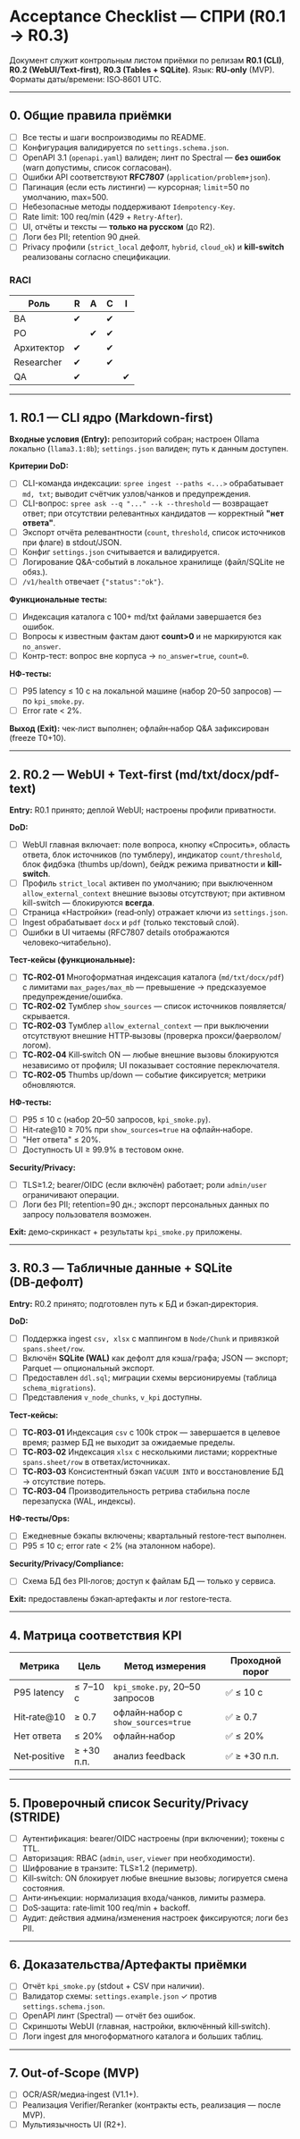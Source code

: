 # Acceptance Checklist — СПРИ (R0.1 → R0.3)

Документ служит контрольным листом приёмки по релизам **R0.1 (CLI)**, **R0.2 (WebUI/Text-first)**, **R0.3 (Tables + SQLite)**. Язык: **RU-only** (MVP). Форматы даты/времени: ISO‑8601 UTC.

---

## 0. Общие правила приёмки

* [ ] Все тесты и шаги воспроизводимы по README.
* [ ] Конфигурация валидируется по `settings.schema.json`.
* [ ] OpenAPI 3.1 (`openapi.yaml`) валиден; линт по Spectral — **без ошибок** (warn допустимы, список согласован).
* [ ] Ошибки API соответствуют **RFC7807** (`application/problem+json`).
* [ ] Пагинация (если есть листинги) — курсорная; `limit`=50 по умолчанию, max=500.
* [ ] Небезопасные методы поддерживают `Idempotency-Key`.
* [ ] Rate limit: 100 req/min (429 + `Retry-After`).
* [ ] UI, отчёты и тексты — **только на русском** (до R2).
* [ ] Логи без PII; retention 90 дней.
* [ ] Privacy профили (`strict_local` дефолт, `hybrid`, `cloud_ok`) и **kill-switch** реализованы согласно спецификации.

### RACI

| Роль       | R | A | C | I |
| ---------- | - | - | - | - |
| BA         | ✔ |   | ✔ |   |
| PO         |   | ✔ | ✔ |   |
| Архитектор | ✔ |   | ✔ |   |
| Researcher | ✔ |   | ✔ |   |
| QA         | ✔ |   |   | ✔ |

---

## 1. R0.1 — CLI ядро (Markdown-first)

**Входные условия (Entry):** репозиторий собран; настроен Ollama локально (`llama3.1:8b`); `settings.json` валиден; путь к данным доступен.

**Критерии DoD:**

* [ ] CLI-команда индексации: `spree ingest --paths <...>` обрабатывает `md, txt`; выводит счётчик узлов/чанков и предупреждения.
* [ ] CLI-вопрос: `spree ask --q "..." --k --threshold` — возвращает ответ; при отсутствии релевантных кандидатов — корректный **"нет ответа"**.
* [ ] Экспорт отчёта релевантности (`count`, `threshold`, список источников при флаге) в stdout/JSON.
* [ ] Конфиг `settings.json` считывается и валидируется.
* [ ] Логирование Q&A-событий в локальное хранилище (файл/SQLite не обяз.).
* [ ] `/v1/health` отвечает `{"status":"ok"}`.

**Функциональные тесты:**

* [ ] Индексация каталога с 100+ md/txt файлами завершается без ошибок.
* [ ] Вопросы к известным фактам дают **count>0** и не маркируются как `no_answer`.
* [ ] Контр-тест: вопрос вне корпуса → `no_answer=true`, `count=0`.

**НФ-тесты:**

* [ ] P95 latency ≤ 10 c на локальной машине (набор 20–50 запросов) — по `kpi_smoke.py`.
* [ ] Error rate < 2%.

**Выход (Exit):** чек‑лист выполнен; офлайн‑набор Q&A зафиксирован (freeze T0+10).

---

## 2. R0.2 — WebUI + Text-first (md/txt/docx/pdf-text)

**Entry:** R0.1 принято; деплой WebUI; настроены профили приватности.

**DoD:**

* [ ] WebUI главная включает: поле вопроса, кнопку «Спросить», область ответа, блок источников (по тумблеру), индикатор `count/threshold`, блок фидбэка (thumbs up/down), бейдж режима приватности и **kill-switch**.
* [ ] Профиль `strict_local` активен по умолчанию; при выключенном `allow_external_context` внешние вызовы отсутствуют; при активном kill-switch — блокируются **всегда**.
* [ ] Страница «Настройки» (read‑only) отражает ключи из `settings.json`.
* [ ] Ingest обрабатывает `docx` и `pdf` (только текстовый слой).
* [ ] Ошибки в UI читаемы (RFC7807 details отображаются человеко‑читабельно).

**Тест‑кейсы (функциональные):**

* [ ] **TC‑R02‑01** Многоформатная индексация каталога (`md/txt/docx/pdf`) с лимитами `max_pages/max_mb` — превышение → предсказуемое предупреждение/ошибка.
* [ ] **TC‑R02‑02** Тумблер `show_sources` — список источников появляется/скрывается.
* [ ] **TC‑R02‑03** Тумблер `allow_external_context` — при выключении отсутствуют внешние HTTP‑вызовы (проверка прокси/фаерволом/логом).
* [ ] **TC‑R02‑04** Kill‑switch ON — любые внешние вызовы блокируются независимо от профиля; UI показывает состояние переключателя.
* [ ] **TC‑R02‑05** Thumbs up/down — событие фиксируется; метрики обновляются.

**НФ‑тесты:**

* [ ] P95 ≤ 10 c (набор 20–50 запросов, `kpi_smoke.py`).
* [ ] Hit‑rate@10 ≥ 70% при `show_sources=true` на офлайн‑наборе.
* [ ] "Нет ответа" ≤ 20%.
* [ ] Доступность UI ≥ 99.9% в тестовом окне.

**Security/Privacy:**

* [ ] TLS≥1.2; bearer/OIDC (если включён) работает; роли `admin/user` ограничивают операции.
* [ ] Логи без PII; retention=90 дн.; экспорт персональных данных по запросу пользователя возможен.

**Exit:** демо‑скринкаст + результаты `kpi_smoke.py` приложены.

---

## 3. R0.3 — Табличные данные + SQLite (DB‑дефолт)

**Entry:** R0.2 принято; подготовлен путь к БД и бэкап‑директория.

**DoD:**

* [ ] Поддержка ingest `csv, xlsx` с маппингом в `Node/Chunk` и привязкой `spans.sheet/row`.
* [ ] Включён **SQLite (WAL)** как дефолт для кэша/графа; JSON — экспорт; Parquet — опциональный экспорт.
* [ ] Предоставлен `ddl.sql`; миграции схемы версионируемы (таблица `schema_migrations`).
* [ ] Представления `v_node_chunks`, `v_kpi` доступны.

**Тест‑кейсы:**

* [ ] **TC‑R03‑01** Индексация `csv` с 100k строк — завершается в целевое время; размер БД не выходит за ожидаемые пределы.
* [ ] **TC‑R03‑02** Индексация `xlsx` с несколькими листами; корректные `spans.sheet/row` в ответах/источниках.
* [ ] **TC‑R03‑03** Консистентный бэкап `VACUUM INTO` и восстановление БД → отсутствие потерь.
* [ ] **TC‑R03‑04** Производительность ретрива стабильна после перезапуска (WAL, индексы).

**НФ‑тесты/Ops:**

* [ ] Ежедневные бэкапы включены; квартальный restore‑тест выполнен.
* [ ] P95 ≤ 10 c; error rate < 2% (на эталонном наборе).

**Security/Privacy/Compliance:**

* [ ] Схема БД без PII‑логов; доступ к файлам БД — только у сервиса.

**Exit:** предоставлены бэкап‑артефакты и лог restore‑теста.

---

## 4. Матрица соответствия KPI

| Метрика      | Цель       | Метод измерения                    | Проходной порог |
| ------------ | ---------- | ---------------------------------- | --------------- |
| P95 latency  | ≤ 7–10 с   | `kpi_smoke.py`, 20–50 запросов     | ✅ ≤ 10 с        |
| Hit‑rate@10  | ≥ 0.7      | офлайн‑набор с `show_sources=true` | ✅ ≥ 0.7         |
| Нет ответа   | ≤ 20%      | офлайн‑набор                       | ✅ ≤ 20%         |
| Net‑positive | ≥ +30 п.п. | анализ feedback                    | ✅ ≥ +30 п.п.    |

---

## 5. Проверочный список Security/Privacy (STRIDE)

* [ ] Аутентификация: bearer/OIDC настроены (при включении); токены с TTL.
* [ ] Авторизация: RBAC (`admin`, `user`, `viewer` при необходимости).
* [ ] Шифрование в транзите: TLS≥1.2 (периметр).
* [ ] Kill‑switch: ON блокирует любые внешние вызовы; логируется смена состояния.
* [ ] Анти‑инъекции: нормализация входа/чанков, лимиты размера.
* [ ] DoS‑защита: rate‑limit 100 req/min + backoff.
* [ ] Аудит: действия админа/изменения настроек фиксируются; логи без PII.

---

## 6. Доказательства/Артефакты приёмки

* [ ] Отчёт `kpi_smoke.py` (stdout + CSV при наличии).
* [ ] Валидатор схемы: `settings.example.json` ✓ против `settings.schema.json`.
* [ ] OpenAPI линт (Spectral) — отчёт без ошибок.
* [ ] Скриншоты WebUI (главная, настройки, включённый kill‑switch).
* [ ] Логи ingest для многоформатного каталога и больших таблиц.

---

## 7. Out‑of‑Scope (MVP)

* [ ] OCR/ASR/медиа‑ingest (V1.1+).
* [ ] Реализация Verifier/Reranker (контракты есть, реализация — после MVP).
* [ ] Мультиязычность UI (R2+).
